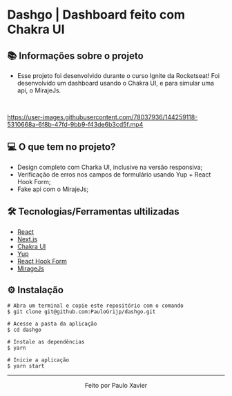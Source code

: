 # Dashgo | Dashboard feito com Chakra UI


## 📚 Informações sobre o projeto

* Esse projeto foi desenvolvido durante o curso Ignite da Rocketseat! Foi desenvolvido um dashboard usando o Chakra UI, e para simular uma api, o MirajeJs.

&nbsp;



https://user-images.githubusercontent.com/78037936/144259118-5310668a-6f8b-47fd-9bb9-f43de6b3cd5f.mp4




## 💻 O que tem no projeto?

* Design completo com Charka UI, inclusive na versão responsiva;
* Verificação de erros nos campos de formulário usando Yup + React Hook Form;
* Fake api com o MirajeJs;

## 🛠️ Tecnologias/Ferramentas ultilizadas

* [React](https://pt-br.reactjs.org/E)
* [Next.js](https://nextjs.org/)
* [Chakra UI](https://chakra-ui.com/)
* [Yup](https://github.com/jquense/yup)
* [React Hook Form](https://react-hook-form.com/)
* [MirageJs](https://miragejs.com)


## ⚙️ Instalação
```
# Abra um terminal e copie este repositório com o comando
$ git clone git@github.com:PauloGrijp/dashgo.git
```

```
# Acesse a pasta da aplicação
$ cd dashgo

# Instale as dependências
$ yarn

# Inicie a aplicação
$ yarn start

```

---

<p align="center">Feito por Paulo Xavier</p>

